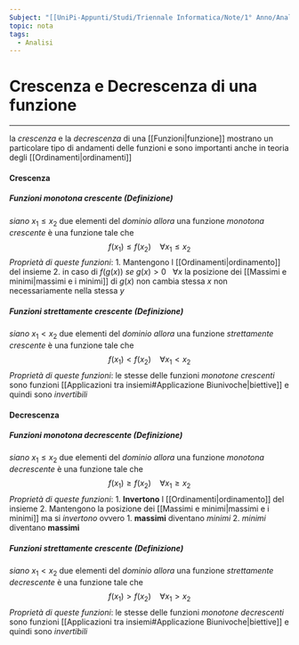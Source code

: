 ```yaml
---
Subject: "[[UniPi-Appunti/Studi/Triennale Informatica/Note/1° Anno/Analisi/Analisi]]"
topic: nota
tags:
  - Analisi
---
```

# Crescenza e Decrescenza di una funzione
---
la _crescenza_ e la _decrescenza_ di una [[Funzioni|funzione]] mostrano un particolare tipo di andamenti delle funzioni e sono importanti anche in teoria degli [[Ordinamenti|ordinamenti]] 

#### Crescenza 
##### Funzioni monotona crescente (Definizione)
_siano_ $x_{1}\leq x_{2}$ due elementi del _dominio_
_allora_ una funzione _monotona crescente_ è una funzione tale che $$f(x_{1})\leq f(x_{2}) \ \ \ \ \forall x_{1}\leq x_{2}$$
_Proprietà di queste funzioni_:
	1. Mantengono l [[Ordinamenti|ordinamento]] del insieme
	2. in caso di $f(g(x))$ _se_ $g(x)>0 \ \ \ \forall x$ la posizione dei [[Massimi e minimi|massimi e i minimi]] di $g(x)$ non cambia stessa $x$ non necessariamente nella stessa $y$ 

##### Funzioni strettamente crescente (Definizione)
_siano_ $x_{1}< x_{2}$ due elementi del _dominio_
_allora_ una funzione _strettamente crescente_ è una funzione tale che $$f(x_{1})<f(x_{2}) \ \ \ \ \forall x_{1}<x_{2}$$
_Proprietà di queste funzioni_:
	le stesse delle funzioni _monotone crescenti_ 
	sono funzioni [[Applicazioni tra insiemi#Applicazione Biunivoche|biettive]] e quindi sono _invertibili_


#### Decrescenza
##### Funzioni monotona decrescente (Definizione)
_siano_ $x_{1}\leq x_{2}$ due elementi del _dominio_
_allora_ una funzione _monotona decrescente_ è una funzione tale che $$f(x_{1})\geq f(x_{2}) \ \ \ \ \forall x_{1}\geq x_{2}$$
_Proprietà di queste funzioni_:
	1. __Invertono__ l [[Ordinamenti|ordinamento]] del insieme
	2. Mantengono la posizione dei [[Massimi e minimi|massimi e i minimi]]  ma si _invertono_ ovvero 
		1. __massimi__ diventano _minimi_
		2. _minimi_ diventano __massimi__

##### Funzioni strettamente crescente (Definizione)
_siano_ $x_{1}< x_{2}$ due elementi del _dominio_
_allora_ una funzione _strettamente decrescente_ è una funzione tale che $$f(x_{1})>f(x_{2}) \ \ \ \ \forall x_{1}>x_{2}$$
_Proprietà di queste funzioni_:
	le stesse delle funzioni _monotone decrescenti_ 
	sono funzioni [[Applicazioni tra insiemi#Applicazione Biunivoche|biettive]] e quindi sono _invertibili_


